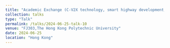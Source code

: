 ```yaml
---
title: "Academic Exchange (C-V2X technology, smart highway development, and indoor positioning and navigation technology)"
collection: talks
type: "Talk"
permalink: /talks/2024-06-25-talk-10
venue: "FJ303,The Hong Kong Polytechnic University"
date: 2024-06-25
location: "Hong Kong"
---
```




